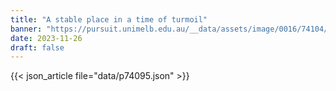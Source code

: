 ```yaml
---
title: "A stable place in a time of turmoil"
banner: "https://pursuit.unimelb.edu.au/__data/assets/image/0016/74104/A-stable-place-in-a-time-of-turmoil_81575303-7001-4824-98fa-7a09a2a8ef85.jpg"
date: 2023-11-26
draft: false
---
```


{{< json_article file="data/p74095.json" >}}